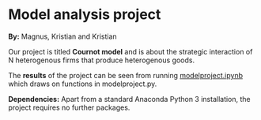 # Model analysis project

**By:** Magnus, Kristian and Kristian

Our project is titled **Cournot model** and is about the strategic interaction of N heterogenous firms that produce heterogenous goods.

The **results** of the project can be seen from running [modelproject.ipynb](modelproject.ipynb) which draws on functions in modelproject.py.

**Dependencies:** Apart from a standard Anaconda Python 3 installation, the project requires no further packages.

